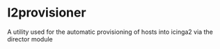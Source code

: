 # I2provisioner
A utility used for the automatic provisioning of hosts into icinga2 via the director module
